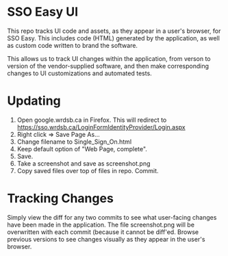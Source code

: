 # SSO Easy UI
This repo tracks UI code and assets, as they appear in a user's browser, for SSO Easy. This includes code (HTML) generated by the application, as well as custom code written to brand the software.

This allows us to track UI changes within the application, from verson to version of the vendor-supplied software, and then make corresponding changes to UI customizations and automated tests. 

# Updating
1. Open google.wrdsb.ca in Firefox. This will redirect to https://sso.wrdsb.ca/LoginFormIdentityProvider/Login.aspx
2. Right click => Save Page As...
3. Change filename to Single_Sign_On.html
4. Keep default option of "Web Page, complete".
5. Save.
6. Take a screenshot and save as screenshot.png
7. Copy saved files over top of files in repo. Commit.

# Tracking Changes
Simply view the diff for any two commits to see what user-facing changes have been made in the application. The file screenshot.png will be overwritten with each commit (because it cannot be diff'ed. Browse previous versions to see changes visually as they appear in the user's browser.
